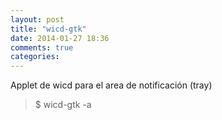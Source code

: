 ```yaml
---
layout: post
title: "wicd-gtk"
date: 2014-01-27 18:36
comments: true
categories: 
---
```

Applet de wicd para el area de notificación (tray)

>$ wicd-gtk -a

